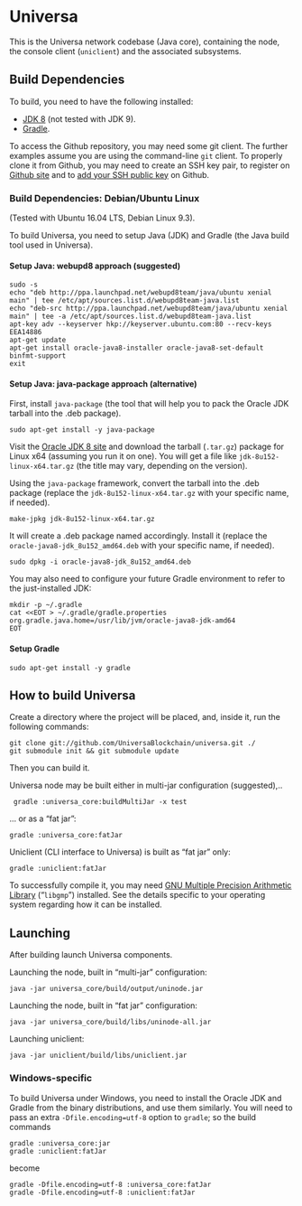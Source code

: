 # Universa

This is the Universa network codebase (Java core), containing the node, the console client (`uniclient`) and the associated subsystems.

## Build Dependencies

To build, you need to have the following installed:

- [JDK 8](http://www.oracle.com/technetwork/java/javase/downloads/jdk8-downloads-2133151.html) (not tested with JDK 9).
- [Gradle](https://gradle.org/install).

To access the Github repository, you may need some git client. The further examples assume you are using the command-line `git` client. To properly clone it from Github, you may need to create an SSH key pair, to register on [Github site](https://github.com) and to [add your SSH public key](https://github.com/settings/keys) on Github.

### Build Dependencies: Debian/Ubuntu Linux

(Tested with Ubuntu 16.04 LTS, Debian Linux 9.3).

To build Universa, you need to setup Java (JDK) and Gradle (the Java build tool used in Universa).

#### Setup Java: webupd8 approach (suggested)

    sudo -s
    echo "deb http://ppa.launchpad.net/webupd8team/java/ubuntu xenial main" | tee /etc/apt/sources.list.d/webupd8team-java.list
    echo "deb-src http://ppa.launchpad.net/webupd8team/java/ubuntu xenial main" | tee -a /etc/apt/sources.list.d/webupd8team-java.list
    apt-key adv --keyserver hkp://keyserver.ubuntu.com:80 --recv-keys EEA14886
    apt-get update
    apt-get install oracle-java8-installer oracle-java8-set-default binfmt-support
    exit

#### Setup Java: java-package approach (alternative)

First, install `java-package` (the tool that will help you to pack the Oracle JDK tarball into the .deb package).

    sudo apt-get install -y java-package

Visit the [Oracle JDK 8 site](http://www.oracle.com/technetwork/java/javase/downloads/jdk8-downloads-2133151.html) and download the tarball (`.tar.gz`) package for Linux x64 (assuming you run it on one). You will get a file like `jdk-8u152-linux-x64.tar.gz` (the title may vary, depending on the version).

Using the `java-package` framework, convert the tarball into the .deb package (replace the `jdk-8u152-linux-x64.tar.gz` with your specific name, if needed).

    make-jpkg jdk-8u152-linux-x64.tar.gz

It will create a .deb package named accordingly. Install it (replace the `oracle-java8-jdk_8u152_amd64.deb` with your specific name, if needed).

    sudo dpkg -i oracle-java8-jdk_8u152_amd64.deb

You may also need to configure your future Gradle environment to refer to the just-installed JDK:

    mkdir -p ~/.gradle
    cat <<EOT > ~/.gradle/gradle.properties
    org.gradle.java.home=/usr/lib/jvm/oracle-java8-jdk-amd64
    EOT


#### Setup Gradle

    sudo apt-get install -y gradle

## How to build Universa

Create a directory where the project will be placed, and, inside it, run the following commands:

    git clone git://github.com/UniversaBlockchain/universa.git ./
    git submodule init && git submodule update

Then you can build it.

Universa node may be built either in multi-jar configuration (suggested),..

     gradle :universa_core:buildMultiJar -x test

... or as a “fat jar”:

    gradle :universa_core:fatJar

Uniclient (CLI interface to Universa) is built as “fat jar” only:

    gradle :uniclient:fatJar

To successfully compile it, you may need [GNU Multiple Precision Arithmetic Library](http://gmplib.org/) (“`libgmp`”) installed. See the details specific to your operating system regarding how it can be installed.

## Launching

After building launch Universa components.

Launching the node, built in “multi-jar” configuration:

    java -jar universa_core/build/output/uninode.jar

Launching the node, built in “fat jar” configuration:

    java -jar universa_core/build/libs/uninode-all.jar

Launching uniclient:

    java -jar uniclient/build/libs/uniclient.jar

### Windows-specific

To build Universa under Windows, you need to install the Oracle JDK and Gradle from the binary distributions, and use them similarly. You will need to pass an extra `-Dfile.encoding=utf-8` option to `gradle`; so the build commands

    gradle :universa_core:jar
    gradle :uniclient:fatJar

become

    gradle -Dfile.encoding=utf-8 :universa_core:fatJar
    gradle -Dfile.encoding=utf-8 :uniclient:fatJar
